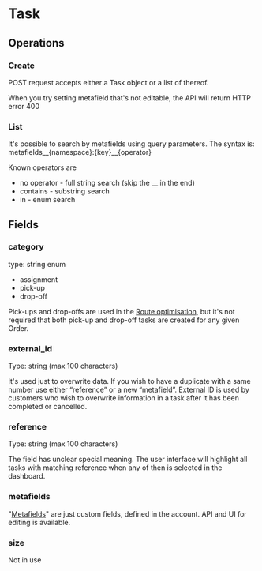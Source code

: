 # Task

## Operations

### Create

POST request accepts either a Task object or a list of thereof.

When you try setting metafield that's not editable, the API will return HTTP error 400

### List

It's possible to search by metafields using query parameters. The syntax is:
metafields__{namespace}:{key}__{operator}

Known operators are
- no operator - full string search (skip the __ in the end)
- contains - substring search
- in - enum search

## Fields

### category

type: string enum

- assignment
- pick-up
- drop-off

Pick-ups and drop-offs are used in the [Route optimisation](route_optimisations.md), but it's not required that both pick-up and drop-off tasks are created for any given Order.

### external_id

Type: string (max 100 characters)

It's used just to overwrite data. If you wish to have a duplicate with a same number use either “reference” or a new “metafield”.
External ID is used by customers who wish to overwrite information in a task after it has been completed or cancelled.

### reference

Type: string (max 100 characters)

The field has unclear special meaning. The user interface will highlight all tasks with matching reference when any of then is selected in the dashboard.

### metafields

"[Metafields](metafields.md)" are just custom fields, defined in the account. API and UI for editing is available.

### size

Not in use
